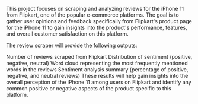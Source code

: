 This project focuses on scraping and analyzing reviews for the iPhone 11 from Flipkart, one of the popular e-commerce platforms. The goal is to gather user opinions and feedback specifically from Flipkart's product page for the iPhone 11 to gain insights into the product's performance, features, and overall customer satisfaction on this platform.

The review scraper will provide the following outputs:

Number of reviews scraped from Flipkart
Distribution of sentiment (positive, negative, neutral)
Word cloud representing the most frequently mentioned words in the reviews
Sentiment analysis summary (percentage of positive, negative, and neutral reviews)
These results will help gain insights into the overall perception of the iPhone 11 among users on Flipkart and identify any common positive or negative aspects of the product specific to this platform.

